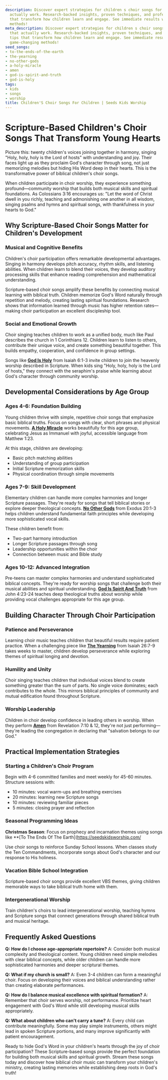 ```yaml
---
description: Discover expert strategies for children s choir songs for children that
  actually work. Research-backed insights, proven techniques, and professional tips
  that transform how children learn and engage. See immediate results with these game-changing
  methods!
meta_description: Discover expert strategies for children s choir songs for children
  that actually work. Research-backed insights, proven techniques, and professional
  tips that transform how children learn and engage. See immediate results with these
  game-changing methods!
seed_songs:
- to-the-ends-of-the-earth
- the-yearning
- no-other-gods
- a-holy-miracle
- amen
- god-is-spirit-and-truth
- god-is-holy
tags:
- kids
- songs
- worship
title: Children'S Choir Songs For Children | Seeds Kids Worship
---
```

# Scripture-Based Children's Choir Songs That Transform Young Hearts

Picture this: twenty children's voices joining together in harmony, singing "Holy, holy, holy is the Lord of hosts" with understanding and joy. Their faces light up as they proclaim God's character through song, not just memorizing melodies but hiding His Word deep in their hearts. This is the transformative power of biblical children's choir songs.

When children participate in choir worship, they experience something profound—community worship that builds both musical skills and spiritual foundations. As Colossians 3:16 encourages us: "Let the word of Christ dwell in you richly, teaching and admonishing one another in all wisdom, singing psalms and hymns and spiritual songs, with thankfulness in your hearts to God."

## Why Scripture-Based Choir Songs Matter for Children's Development

### Musical and Cognitive Benefits

Children's choir participation offers remarkable developmental advantages. Singing in harmony develops pitch accuracy, rhythm skills, and listening abilities. When children learn to blend their voices, they develop auditory processing skills that enhance reading comprehension and mathematical understanding.

Scripture-based choir songs amplify these benefits by connecting musical learning with biblical truth. Children memorize God's Word naturally through repetition and melody, creating lasting spiritual foundations. Research shows that information learned through music has higher retention rates—making choir participation an excellent discipleship tool.

### Social and Emotional Growth

Choir singing teaches children to work as a unified body, much like Paul describes the church in 1 Corinthians 12. Children learn to listen to others, contribute their unique voice, and create something beautiful together. This builds empathy, cooperation, and confidence in group settings.

Songs like **[God Is Holy](https://seedskidsworship.com/product/god-is-holy-isaiah-611-3/)** from Isaiah 6:1-3 invite children to join the heavenly worship described in Scripture. When kids sing "Holy, holy, holy is the Lord of hosts," they connect with the seraphim's praise while learning about God's character through community worship.

## Developmental Considerations by Age Group

### Ages 4-6: Foundation Building

Young children thrive with simple, repetitive choir songs that emphasize basic biblical truths. Focus on songs with clear, short phrases and physical movements. **[A Holy Miracle](https://seedskidsworship.com/product/a-holy-miracle-matthew-123-2/)** works beautifully for this age group, celebrating Jesus as Immanuel with joyful, accessible language from Matthew 1:23.

At this stage, children are developing:
- Basic pitch matching abilities
- Understanding of group participation
- Initial Scripture memorization skills
- Physical coordination through simple movements

### Ages 7-9: Skill Development

Elementary children can handle more complex harmonies and longer Scripture passages. They're ready for songs that tell biblical stories or explore deeper theological concepts. **[No Other Gods](https://seedskidsworship.com/product/no-other-gods-exodus-201-3-2/)** from Exodus 20:1-3 helps children understand fundamental faith principles while developing more sophisticated vocal skills.

These children benefit from:
- Two-part harmony introduction
- Longer Scripture passages through song
- Leadership opportunities within the choir
- Connection between music and Bible study

### Ages 10-12: Advanced Integration

Pre-teens can master complex harmonies and understand sophisticated biblical concepts. They're ready for worship songs that challenge both their musical abilities and spiritual understanding. **[God Is Spirit And Truth](https://seedskidsworship.com/product/god-is-spirit-and-truth-john-423-24-2/)** from John 4:23-24 teaches deep theological truths about worship while providing vocal challenges appropriate for this age group.

## Building Character Through Choir Participation

### Patience and Perseverance

Learning choir music teaches children that beautiful results require patient practice. When a challenging piece like **[The Yearning](https://seedskidsworship.com/product/the-yearning-isaiah-267-9/)** from Isaiah 26:7-9 takes weeks to master, children develop perseverance while exploring themes of spiritual longing and devotion.

### Humility and Unity

Choir singing teaches children that individual voices blend to create something greater than the sum of parts. No single voice dominates; each contributes to the whole. This mirrors biblical principles of community and mutual edification found throughout Scripture.

### Worship Leadership

Children in choir develop confidence in leading others in worship. When they perform **[Amen](https://seedskidsworship.com/product/seeds-of-praise-vol-3/)** from Revelation 7:10 & 12, they're not just performing—they're leading the congregation in declaring that "salvation belongs to our God."

## Practical Implementation Strategies

### Starting a Children's Choir Program

Begin with 4-6 committed families and meet weekly for 45-60 minutes. Structure sessions with:
- 10 minutes: vocal warm-ups and breathing exercises
- 20 minutes: learning new Scripture songs
- 10 minutes: reviewing familiar pieces
- 5 minutes: closing prayer and reflection

### Seasonal Programming Ideas

**Christmas Season**: Focus on prophecy and incarnation themes using songs like **[To The Ends Of The Earth](https://seedskidsworship.com/

Use choir songs to reinforce Sunday School lessons. When classes study the Ten Commandments, incorporate songs about God's character and our response to His holiness.

### Vacation Bible School Integration

Scripture-based choir songs provide excellent VBS themes, giving children memorable ways to take biblical truth home with them.

### Intergenerational Worship

Train children's choirs to lead intergenerational worship, teaching hymns and Scripture songs that connect generations through shared biblical truth and musical heritage.

## Frequently Asked Questions

**Q: How do I choose age-appropriate repertoire?**
A: Consider both musical complexity and theological content. Young children need simple melodies with clear biblical concepts, while older children can handle more sophisticated harmonies and deeper scriptural themes.

**Q: What if my church is small?**
A: Even 3-4 children can form a meaningful choir. Focus on developing their voices and biblical understanding rather than creating elaborate performances.

**Q: How do I balance musical excellence with spiritual formation?**
A: Remember that choir serves worship, not performance. Prioritize heart engagement with God's Word while still developing musical skills appropriately.

**Q: What about children who can't carry a tune?**
A: Every child can contribute meaningfully. Some may play simple instruments, others might lead in spoken Scripture portions, and many improve significantly with patient encouragement.

Ready to hide God's Word in your children's hearts through the joy of choir participation? These Scripture-based songs provide the perfect foundation for building both musical skills and spiritual growth. Stream these songs today and discover how biblical choir music can transform your children's ministry, creating lasting memories while establishing deep roots in God's truth!

<script type="application/ld+json">
{
  "@context": "https://schema.org",
  "@type": "Article",
  "headline": "Children S Choir Songs For Children",
  "author": {
    "@type": "Organization",
    "name": "Seeds Kids Worship"
  },
  "publisher": {
    "@type": "Organization",
    "name": "Seeds Kids Worship",
    "logo": {
      "@type": "ImageObject",
      "url": "https://seedskidsworship.com/logo.png"
    }
  },
  "datePublished": "2025-09-03T16:55:16.024619",
  "dateModified": "2025-09-03T16:55:16.024640",
  "description": "Discover expert strategies for children s choir songs for children that actually work. Research-backed insights, proven techniques, and professional tips that t",
  "mainEntityOfPage": {
    "@type": "WebPage",
    "@id": "https://seedskidsworship.com/activities/children-s-choir-songs-for-children/"
  }
}
</script>

<script type="application/ld+json">
{
  "@context": "https://schema.org",
  "@type": "Product",
  "name": "To The Ends Of The Earth",
  "description": "Christmas song about the ruler from Bethlehem whose greatness reaches to the ends of the earth from Micah 5:2-4",
  "url": "https://seedskidsworship.com/product/to-the-ends-of-the-earth-micah-52-5/",
  "brand": {
    "@type": "Brand",
    "name": "Seeds Kids Worship"
  },
  "category": "Children's Christian Music",
  "album": "Seeds of Christmas EP / Joyful"
}
</script>

<script type="application/ld+json">
{
  "@context": "https://schema.org",
  "@type": "Product",
  "name": "The Yearning",
  "description": "A worship song about spiritual longing and yearning for God",
  "url": "https://seedskidsworship.com/product/the-yearning-isaiah-267-9/",
  "brand": {
    "@type": "Brand",
    "name": "Seeds Kids Worship"
  },
  "category": "Children's Christian Music",
  "album": "When You Lie Down: Lullabies & Scripture Songs"
}
</script>

<script type="application/ld+json">
{
  "@context": "https://schema.org",
  "@type": "Product",
  "name": "No Other Gods",
  "description": "Reflective song on the love of Jesus and abiding in Him, drawn from John 15; emphasises the greatest love shown through Christ's sacrifice.",
  "url": "https://seedskidsworship.com/product/no-other-gods-exodus-201-3-2/",
  "brand": {
    "@type": "Brand",
    "name": "Seeds Kids Worship"
  },
  "category": "Children's Christian Music",
  "album": "I Am With You"
}
</script>

<script type="application/ld+json">
{
  "@context": "https://schema.org",
  "@type": "Product",
  "name": "
